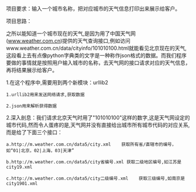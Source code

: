 项目要求：输入一个城市名称，把对应城市的天气信息打印出来展示给客户。

项目思路：

之所以能知道一个城市现在的天气,是因为用了中国天气网(www.weather.com.cn)提供的天气查询接口,例如访问www.weather.com.cn/data/cityinfo/101010100.html就能看见北京现在的天气,这段看上去有点像python字典类的文字是一种称作json格式的数据。而我们程序要做的事情就是按照用户输入城市的名称，去天气网的接口请求对应的天气信息，再将结果展示给客户。

1.在这个程序中,需要用到两个新模块：urllib2
	
	1.urllib2用来发送网络请求,获取数据
	
	2.json用来解析获得数据

2.深入剖息：我们请求北京天气时用了"101010100"这样的数字,这是天气网设定的城市代码,然而令人蛋疼的是,天气网并没有直接给出城市所有城市代码的对应关系,而是给了下面三个接口：

	a.http://m.weather.com.cn/data5/city.xml	获取所有省/直辖市的编号，如“01|北京，02|上海，03|天津”

	b.http://m.weather.com.cn/data5/city省编号.xml	获取二级地区编号,如江苏是city19.xml

	c.http://m.weather.com.cn/data5/city二级编号.xml	获取三级编号,如南京是city1901.xml
